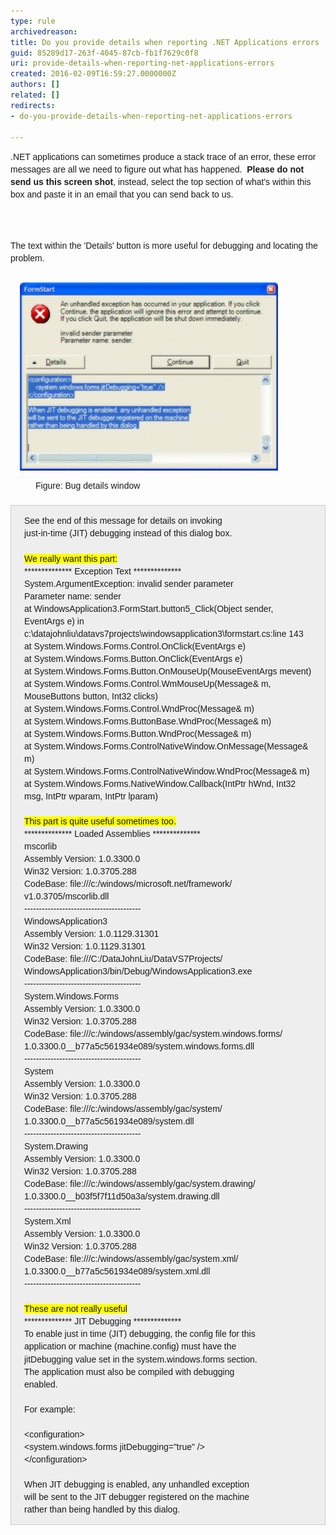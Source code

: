 ```yaml
---
type: rule
archivedreason: 
title: Do you provide details when reporting .NET Applications errors
guid: 85289d17-263f-4045-87cb-fb1f7629c0f8
uri: provide-details-when-reporting-net-applications-errors
created: 2016-02-09T16:59:27.0000000Z
authors: []
related: []
redirects:
- do-you-provide-details-when-reporting-net-applications-errors

---
```



<p style="box-sizing:border-box;word-wrap:break-word;word-break:break-word;font-family:arial, sans-serif;font-size:14px;line-height:20.02px;"><span style="font-family:arial, sans-serif;font-size:14px;line-height:20.02px;">.NET applications can some</span><span style="font-family:arial, sans-serif;font-size:14px;line-height:20.02px;">times produce a stack trace of an error, these error messages are all we need to figure out what has happened.  </span><strong style="font-family:arial, sans-serif;font-size:14px;line-height:20.02px;">Please do not send us this screen shot</strong><span style="font-family:arial, sans-serif;font-size:14px;line-height:20.02px;">, instead, select the top section of what's within this box and paste it in an </span><span style="font-family:arial, sans-serif;font-size:14px;line-height:20.02px;">email that you can send back to us.</span><br></p>
<br><excerpt class='endintro'></excerpt><br>
<p style="line-height:20.02px;box-sizing:border-box;word-wrap:break-word;word-break:break-word;font-family:arial, sans-serif;font-size:14px;">The text within the 'Details' button is more useful for debugging and locating the problem.</p><dl class="image" style="margin-top:0px;margin-bottom:20px;box-sizing:border-box;font-family:arial, sans-serif;font-size:14px;line-height:20.02px;"><dt style="box-sizing:border-box;line-height:1.42857;"><img src="../../assets/DotNetDebug2.GIF" alt="the bug happened" width="440" height="321" style="margin:5px;padding:10px;box-sizing:border-box;vertical-align:middle;max-width:100%;width:auto;background-image:none;background-attachment:scroll;background-position:0px 0px;background-repeat:repeat;" /></dt><dd style="line-height:1.42857;box-sizing:border-box;">Figure: Bug details window</dd></dl><div class="greybox" style="margin-top:10px;margin-bottom:10px;padding:1em 1.5em;box-sizing:border-box;border:1px solid #cccccc;clear:both;font-family:arial, sans-serif;font-size:14px;line-height:20.02px;background:#eeeeee;">See the end of this message for details on invoking <br style="box-sizing:border-box;">just-in-time (JIT) debugging instead of this dialog box.<br style="box-sizing:border-box;"><br style="box-sizing:border-box;"><span style="box-sizing:border-box;background-color:#ffff00;">We really want this part:</span><br style="box-sizing:border-box;">************** Exception Text **************<br style="box-sizing:border-box;">System.ArgumentException: invalid sender parameter<br style="box-sizing:border-box;">Parameter name: sender<br style="box-sizing:border-box;">at WindowsApplication3.FormStart.button5_Click(Object sender, EventArgs e) in c:\datajohnliu\datavs7projects\windowsapplication3\formstart.cs:line 143<br style="box-sizing:border-box;">at System.Windows.Forms.Control.OnClick(EventArgs e)<br style="box-sizing:border-box;">at System.Windows.Forms.Button.OnClick(EventArgs e)<br style="box-sizing:border-box;">at System.Windows.Forms.Button.OnMouseUp(MouseEventArgs mevent)<br style="box-sizing:border-box;">at System.Windows.Forms.Control.WmMouseUp(Message& m, MouseButtons button, Int32 clicks)<br style="box-sizing:border-box;">at System.Windows.Forms.Control.WndProc(Message& m)<br style="box-sizing:border-box;">at System.Windows.Forms.ButtonBase.WndProc(Message& m)<br style="box-sizing:border-box;">at System.Windows.Forms.Button.WndProc(Message& m)<br style="box-sizing:border-box;">at System.Windows.Forms.ControlNativeWindow.OnMessage(Message& m)<br style="box-sizing:border-box;">at System.Windows.Forms.ControlNativeWindow.WndProc(Message& m)<br style="box-sizing:border-box;">at System.Windows.Forms.NativeWindow.Callback(IntPtr hWnd, Int32 msg, IntPtr wparam, IntPtr lparam)<br style="box-sizing:border-box;"><br style="box-sizing:border-box;"><span style="box-sizing:border-box;background-color:#ffff00;">This part is quite useful sometimes too.</span><br style="box-sizing:border-box;">************** Loaded Assemblies **************<br style="box-sizing:border-box;">mscorlib<br style="box-sizing:border-box;">Assembly Version: 1.0.3300.0<br style="box-sizing:border-box;">Win32 Version: 1.0.3705.288<br style="box-sizing:border-box;">CodeBase: file:///c:/windows/microsoft.net/framework/ v1.0.3705/mscorlib.dll<br style="box-sizing:border-box;">----------------------------------------<br style="box-sizing:border-box;">WindowsApplication3<br style="box-sizing:border-box;">Assembly Version: 1.0.1129.31301<br style="box-sizing:border-box;">Win32 Version: 1.0.1129.31301<br style="box-sizing:border-box;">CodeBase: file:///C:/DataJohnLiu/DataVS7Projects/ WindowsApplication3/bin/Debug/WindowsApplication3.exe<br style="box-sizing:border-box;">----------------------------------------<br style="box-sizing:border-box;">System.Windows.Forms<br style="box-sizing:border-box;">Assembly Version: 1.0.3300.0<br style="box-sizing:border-box;">Win32 Version: 1.0.3705.288<br style="box-sizing:border-box;">CodeBase: file:///c:/windows/assembly/gac/system.windows.forms/ 1.0.3300.0__b77a5c561934e089/system.windows.forms.dll<br style="box-sizing:border-box;">----------------------------------------<br style="box-sizing:border-box;">System<br style="box-sizing:border-box;">Assembly Version: 1.0.3300.0<br style="box-sizing:border-box;">Win32 Version: 1.0.3705.288<br style="box-sizing:border-box;">CodeBase: file:///c:/windows/assembly/gac/system/ 1.0.3300.0__b77a5c561934e089/system.dll<br style="box-sizing:border-box;">----------------------------------------<br style="box-sizing:border-box;">System.Drawing<br style="box-sizing:border-box;">Assembly Version: 1.0.3300.0<br style="box-sizing:border-box;">Win32 Version: 1.0.3705.288<br style="box-sizing:border-box;">CodeBase: file:///c:/windows/assembly/gac/system.drawing/ 1.0.3300.0__b03f5f7f11d50a3a/system.drawing.dll<br style="box-sizing:border-box;">----------------------------------------<br style="box-sizing:border-box;">System.Xml<br style="box-sizing:border-box;">Assembly Version: 1.0.3300.0<br style="box-sizing:border-box;">Win32 Version: 1.0.3705.288<br style="box-sizing:border-box;">CodeBase: file:///c:/windows/assembly/gac/system.xml/ 1.0.3300.0__b77a5c561934e089/system.xml.dll<br style="box-sizing:border-box;">----------------------------------------<br style="box-sizing:border-box;"><br style="box-sizing:border-box;"><span style="box-sizing:border-box;background-color:#ffff00;">These are not really useful</span><br style="box-sizing:border-box;">************** JIT Debugging **************<br style="box-sizing:border-box;">To enable just in time (JIT) debugging, the config file for this<br style="box-sizing:border-box;">application or machine (machine.config) must have the<br style="box-sizing:border-box;">jitDebugging value set in the system.windows.forms section.<br style="box-sizing:border-box;">The application must also be compiled with debugging<br style="box-sizing:border-box;">enabled.<br style="box-sizing:border-box;"><br style="box-sizing:border-box;">For example:<br style="box-sizing:border-box;"><br style="box-sizing:border-box;">&lt;configuration&gt;<br style="box-sizing:border-box;">&lt;system.windows.forms jitDebugging="true" /&gt;<br style="box-sizing:border-box;">&lt;/configuration&gt;<br style="box-sizing:border-box;"><br style="box-sizing:border-box;">When JIT debugging is enabled, any unhandled exception<br style="box-sizing:border-box;">will be sent to the JIT debugger registered on the machine<br style="box-sizing:border-box;">rather than being handled by this dialog.​</div>


